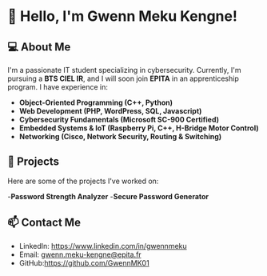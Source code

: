 # 👋 Hello, I'm Gwenn Meku Kengne!

## 💻 About Me
I'm a passionate IT student specializing in cybersecurity. Currently, I'm pursuing a **BTS CIEL IR**, and I will soon join **EPITA** in an apprenticeship program. I have experience in:
- **Object-Oriented Programming (C++, Python)**
- **Web Development (PHP, WordPress, SQL, Javascript)**
- **Cybersecurity Fundamentals (Microsoft SC-900 Certified)**
- **Embedded Systems & IoT (Raspberry Pi, C++, H-Bridge Motor Control)**
- **Networking (Cisco, Network Security, Routing & Switching)**

## 🚀 Projects
Here are some of the projects I've worked on:

-**Password Strength Analyzer**
-**Secure Password Generator**

## 📫 Contact Me
- LinkedIn: https://www.linkedin.com/in/gwennmeku
- Email: gwenn.meku-kengne@epita.fr
- GitHub:https://github.com/GwennMK01
